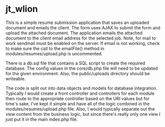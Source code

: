 # jt_wlion

This is a simple resume submission application that saves an uploaded document and emails the client. The form uses AJAX to submit the form and upload the attached document. The application emails the attached document to the client email address for the selected job. Note, for mail to work sendmail must be enabled on the server. If email is not working, check to make sure the call to the emailFile() method in modules/resumes/upload.php is uncommented. 

There is a db.sql file that contains a SQL script to create the required database.  The config values in the core/db.php file will need to be updated for the given environment. Also, the public/uploads directory should be writeable. 

The code is split out into data objects and models for database integration. Typically I would create a front controller and controllers for each module then route to the appropriate controller based on the URI values but for time's sake, I've kept it simple and have all of the logic combined in the modules/resumes/upload.php file. Also, I would typically separate out the view content from the business logic, but since there's really only one view I just put it in the main index.php file. 


